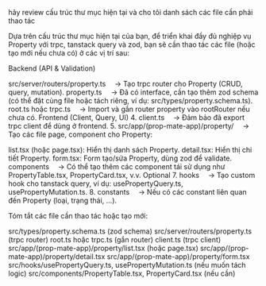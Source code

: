 hãy review cấu trúc thư mục hiện tại và cho tôi danh sách các file cần phải thao tác

Dựa trên cấu trúc thư mục hiện tại của bạn, để triển khai đầy đủ nghiệp vụ Property với trpc, tanstack query và zod, bạn sẽ cần thao tác các file (hoặc tạo mới nếu chưa có) ở các vị trí sau:

Backend (API & Validation)

src/server/routers/property.ts
 → Tạo trpc router cho Property (CRUD, query, mutation).
property.ts
 → Đã có interface, cần tạo thêm zod schema (có thể đặt cùng file hoặc tách riêng, ví dụ: src/types/property.schema.ts).
root.ts hoặc trpc.ts
 → Import và gắn router property vào rootRouter nếu chưa có.
Frontend (Client, Query, UI) 4. client.ts
 → Đảm bảo đã export trpc client để dùng ở frontend. 5. src/app/(prop-mate-app)/property/
 → Tạo các file page, component cho Property:

list.tsx (hoặc page.tsx): Hiển thị danh sách Property.
detail.tsx: Hiển thị chi tiết Property.
form.tsx: Form tạo/sửa Property, dùng zod để validate.
components
 → Có thể tạo thêm các component tái sử dụng như PropertyTable.tsx, PropertyCard.tsx, v.v.
Optional 7. hooks
 → Tạo custom hook cho tanstack query, ví dụ: usePropertyQuery.ts, usePropertyMutation.ts. 8. constants
 → Nếu có các constant liên quan đến Property (loại, trạng thái, ...).

Tóm tắt các file cần thao tác hoặc tạo mới:

src/types/property.schema.ts (zod schema)
src/server/routers/property.ts (trpc router)
root.ts hoặc trpc.ts (gắn router)
client.ts (trpc client)
src/app/(prop-mate-app)/property/list.tsx (hoặc page.tsx)
src/app/(prop-mate-app)/property/detail.tsx
src/app/(prop-mate-app)/property/form.tsx
src/hooks/usePropertyQuery.ts, usePropertyMutation.ts (nếu muốn tách logic)
src/components/PropertyTable.tsx, PropertyCard.tsx (nếu cần)